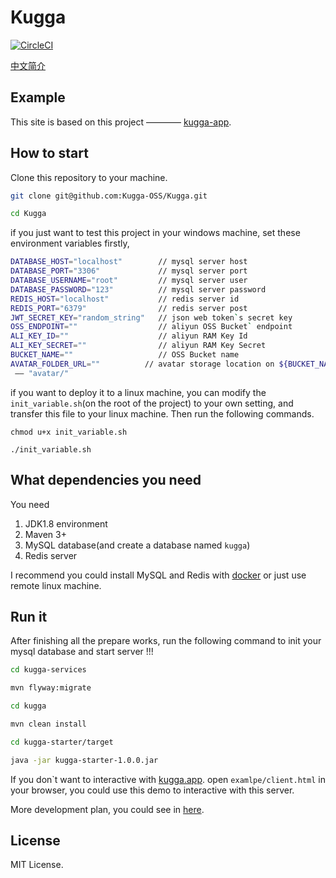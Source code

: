 # Kugga

[![CircleCI](https://circleci.com/gh/Kugga-OSS/Kugga/tree/dev.svg?style=svg)](https://circleci.com/gh/Kugga-OSS/Kugga/tree/dev)

[中文简介](README-ZH.md)

## Example
This site is based on this project ———— [kugga-app](https://kugga.ayang818.top).

## How to start
Clone this repository to your machine.
```bash
git clone git@github.com:Kugga-OSS/Kugga.git

cd Kugga
```

if you just want to test this project in your windows machine, set these environment variables firstly,
```bash
DATABASE_HOST="localhost"        // mysql server host
DATABASE_PORT="3306"             // mysql server port
DATABASE_USERNAME="root"         // mysql server user 
DATABASE_PASSWORD="123"          // mysql server password
REDIS_HOST="localhost"           // redis server id
REDIS_PORT="6379"                // redis server post
JWT_SECRET_KEY="random_string"   // json web token`s secret key
OSS_ENDPOINT=""                  // aliyun OSS Bucket` endpoint
ALI_KEY_ID=""                    // aliyun RAM Key Id
ALI_KEY_SECRET=""                // aliyun RAM Key Secret
BUCKET_NAME=""                   // OSS Bucket name
AVATAR_FOLDER_URL=""          // avatar storage location on ${BUCKET_NAME}，for example
 —— "avatar/"
```

if you want to deploy it to a linux machine, you can modify the ```init_variable.sh```(on the root of the project) to your own setting, and transfer this file to your 
linux machine. Then run the following commands.
```
chmod u+x init_variable.sh

./init_variable.sh
```

## What dependencies you need 
You need 
1. JDK1.8 environment 
2. Maven 3+
3. MySQL database(and create a database named ```kugga```)
4. Redis server

I recommend you could install MySQL and Redis with [docker](https://www.docker.com/) or just use remote linux machine.

## Run it
After finishing all the prepare works, run the following command to init your mysql database and start server !!!
```bash
cd kugga-services

mvn flyway:migrate

cd kugga

mvn clean install

cd kugga-starter/target

java -jar kugga-starter-1.0.0.jar
```
If you don`t want to interactive with [kugga.app](https://github.com/Kugga-OSS/Kugga.App). open ```examlpe/client.html``` in your browser, you could use this demo to interactive with this server.


More development plan, you could see in [here](https://github.com/Kugga-OSS/Prepare-Kugga). 

## License
MIT License.